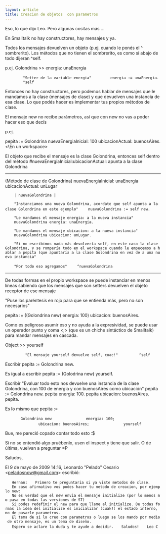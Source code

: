 ```yaml
---
layout: article
title: Creacion de objetos  con parametros
---
```


Eso, lo que dijo Leo. Pero algunas cositas más ...

En Smalltalk no hay constructores, hay mensajes y ya.

Todos los mensajes devuelven un objeto (p.ej. cuando le ponés el ^ sombrerito). Los métodos que no tienen el sombrerito, es como si abajo de todo dijeran ^self.

p.ej. Golondrina &gt;&gt; energia: unaEnergia

`        "Setter de la variable energia"`
`        energia := unaEnergia.`
`        ^self`

Entonces no hay constructores, pero podemos hablar de mensajes que le mandamos a la clase (mensajes de clase) y que devuelven una instancia de esa clase. Lo que podés hacer es implementar tus propios métodos de clase.

El mensaje new no recibe parámetros, así que con new no vas a poder hacer eso que decís

p.ej.

<En un workspace> pepita := Golondrina nuevaEnergiaInicial: 100 ubicacionActual: buenosAires. &lt;\\En un workspace&gt;

El objeto que recibe el mensaje es la clase Golondrina, entonces self dentro del método \#nuevaEnergiaInicial:ubicacionActual: apunta a la clase Golondrina

------------------------------------------------------------------------

(Método de clase de Golondrina) nuevaEnergiaInicial: unaEnergia ubicacionActual: unLugar

`    | nuevaGolondrina |`

`    "Instanciamos una nueva Golondrina, acordate que self apunta a la clase Golondrina en este ejemplo"`
`    nuevaGolondrina := self new.`

`    "Le mandamos el mensaje energia: a la nueva instancia"`
`    nuevaGolondrina energia: unaEnergia.`

`    "Le mandamos el mensaje ubicacion: a la nueva instancia"`
`    nuevaGolondrina ubicacion: unLugar.`

`    "Si no escribimos nada más devolvería self, en este caso la clase Golondrina, y se rompería todo en el workspace cuando le empecemos a hablar a pepita (que apuntaría a la clase Golondrina en vez de a una nueva instancia"`

`    "Por todo eso agregamos"`
`    ^nuevaGolondrina`

------------------------------------------------------------------------

De todas formas en el propio workspace se puede instanciar en menos líneas sabiendo que los mensajes que son setters devuelven el objeto receptor de ese mensaje

"Puse los paréntesis en rojo para que se entienda más, pero no son necesarios"

pepita := ((Golondrina new) energia: 100) ubicacion: buenosAires.

Como es peligroso asumir eso y no ayuda a la expresividad, se puede usar un operador punto y coma &lt;;&gt; (que es un chiche sintáctico de Smalltalk) para mandar mensajes en cascada.

Object &gt;&gt; yourself

`         "El mensaje yourself devuelve self, cuac!"`
`         ^self`

Escribir pepita := Golondrina new.

Es igual a escribir pepita := (Golodrina new) yourself.

Escribir "Evaluar todo esto nos devuelve una instancia de la clase Golondrina, con 100 de energia y con buenosAires como ubicación" pepita := Golondrina new. pepita energia: 100. pepita ubicacion: buenosAires. pepita.

Es lo mismo que pepita :=

`       Golondrina new`
`               energia: 100;`
`               ubicacion: buenosAires;`
`               yourself`

Bue, me pareció copado contar todo esto :$

Si no se entendió algo pruébenlo, usen el inspect y tiene que salir. O de última, vuelvan a preguntar =P

Saludos,

El 9 de mayo de 2009 14:16, Leonardo "Pelado" Cesario &lt;peladosnow@gmail.com&gt; escribió:

`   Hernan:`
`   Primero te preguntaria si ya viste metodos de clase.`
`   En caso afirmativo vos podes hacer tu metodo de creacion, por ejemplo new:`
`   No es verdad que el new envia el mensaje initialize (por lo menos no pasa en todas las versiones de ST)`
`   Si podes redefinir el new para que llame al initialize. De todas formas la idea del initialize es inicializar (cuak!) el estado interno, no de pasarle parametros.`
`   El tema de si lo creo con parametros o luego se los mando por medio de otro mensaje, es un tema de diseño.`
`   Espero se aclare la duda y te ayude a decidir.`
`   Saludos!`
`   Leo C`
